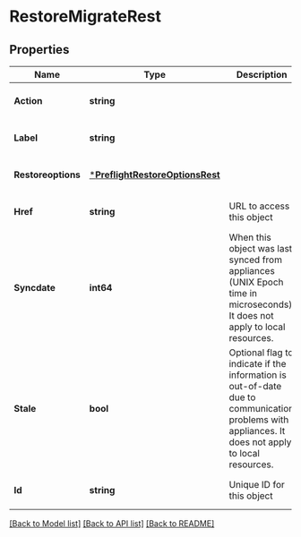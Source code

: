# RestoreMigrateRest

## Properties
Name | Type | Description | Notes
------------ | ------------- | ------------- | -------------
**Action** | **string** |  | [optional] [default to null]
**Label** | **string** |  | [optional] [default to null]
**Restoreoptions** | [***PreflightRestoreOptionsRest**](PreflightRestoreOptionsRest.md) |  | [optional] [default to null]
**Href** | **string** | URL to access this object | [optional] [default to null]
**Syncdate** | **int64** | When this object was last synced from appliances (UNIX Epoch time in microseconds). It does not apply to local resources. | [optional] [default to null]
**Stale** | **bool** | Optional flag to indicate if the information is out-of-date due to communication problems with appliances. It does not apply to local resources. | [optional] [default to null]
**Id** | **string** | Unique ID for this object | [optional] [default to null]

[[Back to Model list]](../README.md#documentation-for-models) [[Back to API list]](../README.md#documentation-for-api-endpoints) [[Back to README]](../README.md)

